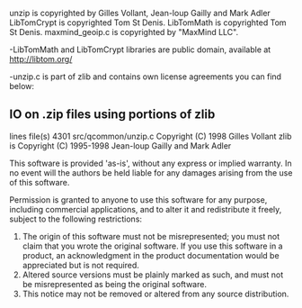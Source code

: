 unzip is copyrighted by Gilles Vollant, Jean-loup Gailly and Mark Adler
LibTomCrypt is copyrighted Tom St Denis.
LibTomMath is copyrighted Tom St Denis.
maxmind_geoip.c is copyrighted by "MaxMind LLC".

-LibTomMath and LibTomCrypt libraries are public domain, available at http://libtom.org/

-unzip.c is part of zlib and contains own license agreements you can find below:

IO on .zip files using portions of zlib
---------------------------------------------------------------------------
lines file(s)
4301 src/qcommon/unzip.c
Copyright (C) 1998 Gilles Vollant
zlib is Copyright (C) 1995-1998 Jean-loup Gailly and Mark Adler

  This software is provided 'as-is', without any express or implied
  warranty. In no event will the authors be held liable for any damages
  arising from the use of this software.

  Permission is granted to anyone to use this software for any purpose,
  including commercial applications, and to alter it and redistribute it
  freely, subject to the following restrictions:

  1. The origin of this software must not be misrepresented; you must not
     claim that you wrote the original software. If you use this software
     in a product, an acknowledgment in the product documentation would be
     appreciated but is not required.
  2. Altered source versions must be plainly marked as such, and must not be
     misrepresented as being the original software.
  3. This notice may not be removed or altered from any source distribution.
